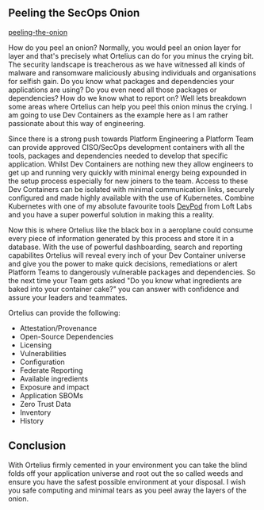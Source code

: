 ## Peeling the SecOps Onion

[peeling-the-onion](images/peeling-the-onion.png)

How do you peel an onion? Normally, you would peel an onion layer for layer and that's precisely what Ortelius can do for you minus the crying bit. The security landscape is treacherous as we have witnessed all kinds of malware and ransomware maliciously abusing individuals and organisations for selfish gain. Do you know what packages and dependencies your applications are using? Do you even need all those packages or dependencies? How do we know what to report on? Well lets breakdown some areas where Ortelius can help you peel this onion minus the crying. I am going to use Dev Containers as the example here as I am rather passionate about this way of engineering.

Since there is a strong push towards Platform Engineering a Platform Team can provide approved CISO/SecOps development containers with all the tools, packages and dependencies needed to develop that specific application. Whilst Dev Containers are nothing new they allow engineers to get up and running very quickly with minimal energy being expounded in the setup process especially for new joiners to the team. Access to these Dev Containers can be isolated with minimal communication links, securely configured and made highly available with the use of Kubernetes. Combine Kubernetes with one of my absolute favourite tools [DevPod](https://devpod.sh/) from Loft Labs and you have a super powerful solution in making this a reality.

Now this is where Ortelius like the black box in a aeroplane could consume every piece of information generated by this process and store it in a database. With the use of powerful dashboarding, search and reporting capabilites Ortelius will reveal every inch of your Dev Container universe and give you the power to make quick decisions, remediations or alert Platform Teams to dangerously vulnerable packages and dependencies. So the next time your Team gets asked "Do you know what ingredients are baked into your container cake?" you can answer with confidence and assure your leaders and teammates.

Ortelius can provide the following:
- Attestation/Provenance
- Open-Source Dependencies
- Licensing
- Vulnerabilities
- Configuration
- Federate Reporting
- Available ingredients
- Exposure and impact
- Application SBOMs
- Zero Trust Data
- Inventory
- History


## Conclusion
With Ortelius firmly cemented in your environment you can take the blind folds off your application universe and root out the so called weeds and ensure you have the safest possible environment at your disposal. I wish you safe computing and minimal tears as you peel away the layers of the onion.